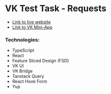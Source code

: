 # VK Test Task - Requests

- [Link to live website](https://prod-app51876735-28726ae6eab4.pages-ac.vk-apps.com/index.html)
- [Link to VK Mini-App](https://vk.com/app51876735_91268627?ref=snippet_im)

### Technologies:

- TypeScript
- React
- Feature Sliced Design (FSD)
- VK UI
- VK Bridge
- Tanstack Query
- React Hook Form
- Yup